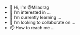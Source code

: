 - 👋 Hi, I’m @Miladrzg
- 👀 I’m interested in ...
- 🌱 I’m currently learning ...
- 💞️ I’m looking to collaborate on ...
- 📫 How to reach me ...

<!---
Miladrzg/Miladrzg is a ✨ special ✨ repository because its `README.md` (this file) appears on your GitHub profile.
You can click the Preview link to take a look at your changes.
--->
